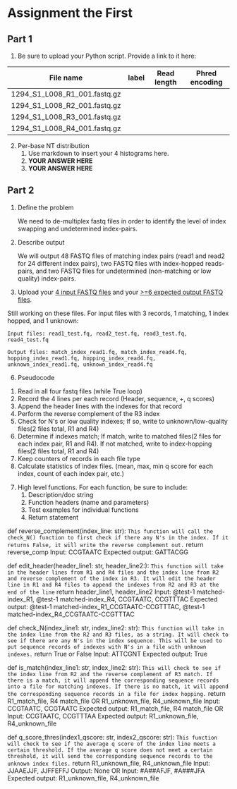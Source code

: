 # Assignment the First

## Part 1
1. Be sure to upload your Python script. Provide a link to it here:

| File name | label | Read length | Phred encoding |
|---|---|---|---|
| 1294_S1_L008_R1_001.fastq.gz |  |  |  |
| 1294_S1_L008_R2_001.fastq.gz |  |  |  |
| 1294_S1_L008_R3_001.fastq.gz |  |  |  |
| 1294_S1_L008_R4_001.fastq.gz |  |  |  |

2. Per-base NT distribution
    1. Use markdown to insert your 4 histograms here.
    2. **YOUR ANSWER HERE**
    3. **YOUR ANSWER HERE**
    
## Part 2
1. Define the problem
    
    We need to de-multiplex fastq files in order to identify the level of index swapping and undetermined index-pairs.
   
3. Describe output

    We will output 48 FASTQ files of matching index pairs (read1 and read2 for 24 different index pairs), two FASTQ files with index-hopped reads-pairs, and two FASTQ files for undetermined (non-matching or low quality) index-pairs.
   
5. Upload your [4 input FASTQ files](../TEST-input_FASTQ) and your [>=6 expected output FASTQ files](../TEST-output_FASTQ).

Still working on these files.
    For input files with 3 records, 1 matching, 1 index hopped, and 1 unknown:

    Input files: read1_test.fq, read2_test.fq, read3_test.fq, read4_test.fq

    Output files: match_index_read1.fq, match_index_read4.fq, hopping_index_read1.fq, hopping_index_read4.fq, unknown_index_read1.fq, unknown_index_read4.fq


6. Pseudocode

1) Read in all four fastq files (while True loop)
2) Record the 4 lines per each record (Header, sequence, +, q scores)
3) Append the header lines with the indexes for that record
4) Perform the reverse complement of the R3 index
5) Check for N's or low quality indexes; If so, write to unknown/low-quality files(2 files total, R1 and R4)
6) Determine if indexes match; If match, write to matched files(2 files for each index pair, R1 and R4). If not matched, write to index-hopping files(2 files total, R1 and R4)
7) Keep counters of records in each file type
8) Calculate statistics of index files. (mean, max, min q score for each index, count of each index pair, etc.)


7. High level functions. For each function, be sure to include:
    1. Description/doc string
    2. Function headers (name and parameters)
    3. Test examples for individual functions
    4. Return statement


def reverse_complement(index_line: str):
    ```This function will call the check_N() function to first check if there any N's in the index. If it returns False, it will write the reverse complement out.```
    return reverse_comp
Input: CCGTAATC
Expected output: GATTACGG



def edit_header(header_line1: str, header_line2:):
    ```This function will take in the header lines from R1 and R4 files and the index line from R2 and reverse complement of the index in R3. It will edit the header line in R1 and R4 files to append the indexes from R2 and R3 at the end of the line```
    return header_line1, header_line2
 Input: @test-1 matched-index_R1, @test-1 matched-index_R4, CCGTAATC, CCGTTTAC
Expected output: @test-1 matched-index_R1_CCGTAATC-CCGTTTAC, @test-1 matched-index_R4_CCGTAATC-CCGTTTAC



def check_N(index_line1: str, index_line2: str):
    ```This function will take in the index line from the R2 and R3 files, as a string. It will check to see if there are any N's in the index sequence. This will be used to put sequence records of indexes with N's in a file with unknown indexes.```
    return True or False
Input: ATTCGNT
Expected output: True


def is_match(index_line1: str, index_line2: str):
    ```This will check to see if the index line from R2 and the reverse complement of R3 match. If there is a match, it will append the corresponding sequence records into a file for matching indexes. If there is no match, it will append the corresponding sequence records in a file for index hopping.``` 
    return R1_match_file, R4 match_file OR R1_unknown_file, R4_unknown_file
Input: CCGTAATC, CCGTAATC
Expected output: R1_match_file, R4 match_file
OR
Input: CCGTAATC, CCGTTTAA
Expected output: R1_unknown_file, R4_unknown_file


def q_score_thres(index1_qscore: str, index2_qscore: str):
    ```This function will check to see if the average q score of the index line meets a certain threshold. If the average q score does not meet a certain threshold, it will send the corresponding sequence records to the unknown index files.```
    return R1_unknown_file, R4_unknown_file
Input: JJAAEJJF, JJFFEFFJ
Output: None
OR
Input: #A##AFJF, #A###JFA
Expected output: R1_unknown_file, R4_unknown_file

